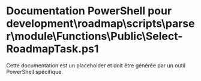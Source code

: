 # Documentation PowerShell pour development\roadmap\scripts\parser\module\Functions\Public\Select-RoadmapTask.ps1

Cette documentation est un placeholder et doit être générée par un outil PowerShell spécifique.
